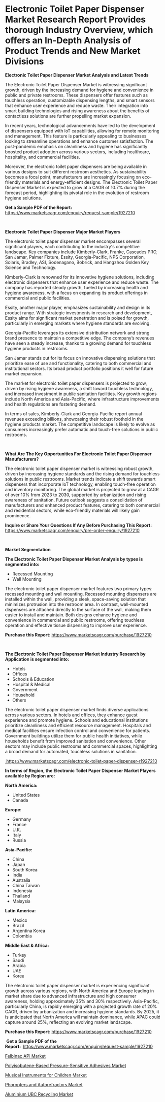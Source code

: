 <p><h1>Electronic Toilet Paper Dispenser Market Research Report Provides thorough Industry Overview, which offers an In-Depth Analysis of Product Trends and New Market Divisions</h1></p><p><strong>Electronic Toilet Paper Dispenser Market Analysis and Latest Trends</strong></p>
<p><p>The Electronic Toilet Paper Dispenser Market is witnessing significant growth, driven by the increasing demand for hygiene and convenience in public and private restrooms. These dispensers offer features such as touchless operation, customizable dispensing lengths, and smart sensors that enhance user experience and reduce waste. Their integration into smart building technologies and rising awareness about the benefits of contactless solutions are further propelling market expansion.</p><p>In recent years, technological advancements have led to the development of dispensers equipped with IoT capabilities, allowing for remote monitoring and management. This feature is particularly appealing to businesses looking to streamline operations and enhance customer satisfaction. The post-pandemic emphasis on cleanliness and hygiene has significantly boosted product adoption across various sectors, including healthcare, hospitality, and commercial facilities.</p><p>Moreover, the electronic toilet paper dispensers are being available in various designs to suit different restroom aesthetics. As sustainability becomes a focal point, manufacturers are increasingly focusing on eco-friendly materials and energy-efficient designs. The Electronic Toilet Paper Dispenser Market is expected to grow at a CAGR of 10.7% during the forecast period, highlighting its pivotal role in the evolution of restroom hygiene solutions.</p></p>
<p><strong>Get a Sample PDF of the Report:&nbsp;</strong> <a href="https://www.marketscagr.com/enquiry/request-sample/1927210?utm_campaign=1801&utm_medium=2&utm_source=Github&utm_content=ia&utm_term=25102024&utm_id=electronic-toilet-paper-dispenser">https://www.marketscagr.com/enquiry/request-sample/1927210</a></p>
<p>&nbsp;</p>
<p><strong>Electronic Toilet Paper Dispenser Major Market Players</strong></p>
<p><p>The electronic toilet paper dispenser market encompasses several significant players, each contributing to the industry's competitive landscape. Key companies include Kimberly-Clark, Franke, Cascades PRO, San Jamar, Palmer Fixture, Essity, Georgia-Pacific, NPS Corporation, Solaris, Bradley, ASI, Sodenagano, Bobrick, and Hangzhou Golden Key Science and Technology.</p><p>Kimberly-Clark is renowned for its innovative hygiene solutions, including electronic dispensers that enhance user experience and reduce waste. The company has reported steady growth, fueled by increasing health and hygiene awareness, with a focus on expanding its product offerings in commercial and public facilities.</p><p>Essity, another major player, emphasizes sustainability and design in its product range. With strategic investments in research and development, Essity aims for significant market penetration and is poised for growth, particularly in emerging markets where hygiene standards are evolving.</p><p>Georgia-Pacific leverages its extensive distribution network and strong brand presence to maintain a competitive edge. The company’s revenues have seen a steady increase, thanks to a growing demand for touchless hygiene products in restrooms.</p><p>San Jamar stands out for its focus on innovative dispensing solutions that prioritize ease of use and functionality, catering to both commercial and institutional sectors. Its broad product portfolio positions it well for future market expansion.</p><p>The market for electronic toilet paper dispensers is projected to grow, driven by rising hygiene awareness, a shift toward touchless technology, and increased investment in public sanitation facilities. Key growth regions include North America and Asia-Pacific, where infrastructure improvements and health regulations are fostering demand.</p><p>In terms of sales, Kimberly-Clark and Georgia-Pacific report annual revenues exceeding billions, showcasing their robust foothold in the hygiene products market. The competitive landscape is likely to evolve as consumers increasingly prefer automatic and touch-free solutions in public restrooms.</p></p>
<p>&nbsp;</p>
<p><strong>What Are The Key Opportunities For Electronic Toilet Paper Dispenser Manufacturers?</strong></p>
<p><p>The electronic toilet paper dispenser market is witnessing robust growth, driven by increasing hygiene standards and the rising demand for touchless solutions in public restrooms. Market trends indicate a shift towards smart dispensers that incorporate IoT technology, enabling touch-free operation and inventory monitoring. The global market is projected to grow at a CAGR of over 10% from 2023 to 2030, supported by urbanization and rising awareness of sanitation. Future outlook suggests a consolidation of manufacturers and enhanced product features, catering to both commercial and residential sectors, while eco-friendly materials will likely gain prominence.</p></p>
<p><strong>Inquire or Share Your Questions If Any Before Purchasing This Report:</strong> <a href="https://www.marketscagr.com/enquiry/pre-order-enquiry/1927210?utm_campaign=1801&utm_medium=2&utm_source=Github&utm_content=ia&utm_term=25102024&utm_id=electronic-toilet-paper-dispenser">https://www.marketscagr.com/enquiry/pre-order-enquiry/1927210</a></p>
<p>&nbsp;</p>
<p><strong>Market Segmentation</strong></p>
<p><strong>The Electronic Toilet Paper Dispenser Market Analysis by types is segmented into:</strong></p>
<p><ul><li>Recessed Mounting</li><li>Wall Mounting</li></ul></p>
<p><p>The electronic toilet paper dispenser market features two primary types: recessed mounting and wall mounting. Recessed mounting dispensers are installed within the wall, providing a sleek, space-saving solution that minimizes protrusion into the restroom area. In contrast, wall-mounted dispensers are attached directly to the surface of the wall, making them easier to install and maintain. Both designs enhance hygiene and convenience in commercial and public restrooms, offering touchless operation and effective tissue dispensing to improve user experience.</p></p>
<p><strong>Purchase this Report:&nbsp;</strong><a href="https://www.marketscagr.com/purchase/1927210?utm_campaign=1801&utm_medium=2&utm_source=Github&utm_content=ia&utm_term=25102024&utm_id=electronic-toilet-paper-dispenser">https://www.marketscagr.com/purchase/1927210</a></p>
<p>&nbsp;</p>
<p><strong>The Electronic Toilet Paper Dispenser Market Industry Research by Application is segmented into:</strong></p>
<p><ul><li>Hotels</li><li>Offices</li><li>Schools & Education</li><li>Hospital & Medical</li><li>Government</li><li>Household</li><li>Others</li></ul></p>
<p><p>The electronic toilet paper dispenser market finds diverse applications across various sectors. In hotels and offices, they enhance guest experience and promote hygiene. Schools and educational institutions prioritize cleanliness and efficient resource management. Hospitals and medical facilities ensure infection control and convenience for patients. Government buildings utilize them for public health initiatives, while households benefit from improved sanitation and convenience. Other sectors may include public restrooms and commercial spaces, highlighting a broad demand for automated, touchless solutions in sanitation.</p></p>
<p><a href="https://www.marketscagr.com/electronic-toilet-paper-dispenser-r1927210?utm_campaign=1801&utm_medium=2&utm_source=Github&utm_content=ia&utm_term=25102024&utm_id=electronic-toilet-paper-dispenser">&nbsp;https://www.marketscagr.com/electronic-toilet-paper-dispenser-r1927210</a></p>
<p><strong>In terms of Region, the Electronic Toilet Paper Dispenser Market Players available by Region are:</strong></p>
<p>
    <p> <strong> North America: </strong>
        <ul>
            <li>United States</li>
            <li>Canada</li>
        </ul>
        </p> 
    <p> <strong> Europe: </strong>
        <ul>
            <li>Germany</li>
            <li>France</li>
            <li>U.K.</li>
            <li>Italy</li>
            <li>Russia</li>
        </ul>
        </p> 
    <p> <strong> Asia-Pacific: </strong>
        <ul>
            <li>China</li>
            <li>Japan</li>
            <li>South Korea</li>
            <li>India</li>
            <li>Australia</li>
            <li>China Taiwan</li>
            <li>Indonesia</li>
            <li>Thailand</li>
            <li>Malaysia</li>
        </ul>
        </p> 
    <p> <strong> Latin America: </strong>
        <ul>
            <li>Mexico</li>
            <li>Brazil</li>
            <li>Argentina Korea</li>
            <li>Colombia</li>
        </ul>
        </p> 
    <p> <strong> Middle East & Africa: </strong>
        <ul>
            <li>Turkey</li>
            <li>Saudi</li>
            <li>Arabia</li>
            <li>UAE</li>
            <li>Korea</li>
        </ul>
    </p>
    </p>
<p><p>The electronic toilet paper dispenser market is experiencing significant growth across various regions, with North America and Europe leading in market share due to advanced infrastructure and high consumer awareness, holding approximately 35% and 30% respectively. Asia-Pacific, particularly China, is rapidly emerging with a projected growth rate of 20% CAGR, driven by urbanization and increasing hygiene standards. By 2025, it is anticipated that North America will maintain dominance, while APAC could capture around 25%, reflecting an evolving market landscape.</p></p>
<p><strong>Purchase this Report: </strong><a href="https://www.marketscagr.com/purchase/1927210?utm_campaign=1801&utm_medium=2&utm_source=Github&utm_content=ia&utm_term=25102024&utm_id=electronic-toilet-paper-dispenser">https://www.marketscagr.com/purchase/1927210</a></p>
<p>&nbsp;<strong>Get a Sample PDF of the Report:&nbsp;&nbsp;</strong><a href="https://www.marketscagr.com/enquiry/request-sample/1927210?utm_campaign=1801&utm_medium=2&utm_source=Github&utm_content=ia&utm_term=25102024&utm_id=electronic-toilet-paper-dispenser">https://www.marketscagr.com/enquiry/request-sample/1927210</a></p>
<p><strong></strong></p>
<p><p><a href="https://www.linkedin.com/pulse/analyzing-global-felbinac-api-market-growth-prospects-future-cbzbc?utm_campaign=1801&utm_medium=2&utm_source=Github&utm_content=ia&utm_term=25102024&utm_id=electronic-toilet-paper-dispenser">Felbinac API Market</a></p><p><a href="https://www.linkedin.com/pulse/polyisobutene-based-pressure-sensitive-adhesives-spectrum-usage-curwc?utm_campaign=1801&utm_medium=2&utm_source=Github&utm_content=ia&utm_term=25102024&utm_id=electronic-toilet-paper-dispenser">Polyisobutene-Based Pressure-Sensitive Adhesives Market</a></p><p><a href="https://www.linkedin.com/pulse/market-forecasting-change-global-musical-instruments-children-ugple?utm_campaign=1801&utm_medium=2&utm_source=Github&utm_content=ia&utm_term=25102024&utm_id=electronic-toilet-paper-dispenser">Musical Instruments for Children Market</a></p><p><a href="https://www.linkedin.com/pulse/phoropters-autorefractors-market-refracting-trends-consumer-nrykf?utm_campaign=1801&utm_medium=2&utm_source=Github&utm_content=ia&utm_term=25102024&utm_id=electronic-toilet-paper-dispenser">Phoropters and Autorefractors Market</a></p><p><a href="https://www.linkedin.com/pulse/digital-transformation-aluminium-ubc-recycling-industry-market-mn5vc?utm_campaign=1801&utm_medium=2&utm_source=Github&utm_content=ia&utm_term=25102024&utm_id=electronic-toilet-paper-dispenser">Aluminium UBC Recycling Market</a></p></p>